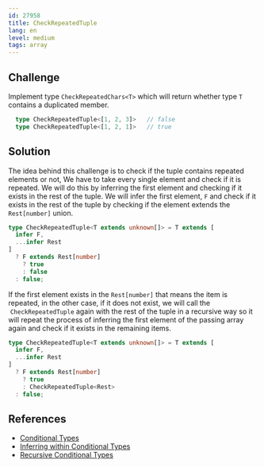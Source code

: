 ```yaml
---
id: 27958
title: CheckRepeatedTuple
lang: en
level: medium
tags: array
---
```


## Challenge

Implement type `CheckRepeatedChars<T>` which will return whether type `T` contains a duplicated member.

```ts
  type CheckRepeatedTuple<[1, 2, 3]>   // false
  type CheckRepeatedTuple<[1, 2, 1]>   // true
```

## Solution

The idea behind this challenge is to check if the tuple contains repeated elements or not,
We have to take every single element and check if it is repeated. We will do this by inferring the first element and checking if it exists in the rest of the tuple.
We will infer the first element, ```F``` and check if it exists in the rest of the tuple by checking if the element extends the ```Rest[number]``` union.

```ts
type CheckRepeatedTuple<T extends unknown[]> = T extends [
  infer F,
  ...infer Rest
]
  ? F extends Rest[number]
    ? true
    : false
  : false;
```

If the first element exists in the ```Rest[number]``` that means the item is repeated, in the other case, if it does not exist, we will call the  ```CheckRepeatedTuple``` again with the rest of the tuple in a recursive way so it will repeat the process of inferring the first element of the passing array again and check if it exists in the remaining items.

```ts
type CheckRepeatedTuple<T extends unknown[]> = T extends [
  infer F,
  ...infer Rest
]
  ? F extends Rest[number]
    ? true
    : CheckRepeatedTuple<Rest>
  : false;
```
## References

- [Conditional Types](https://www.typescriptlang.org/docs/handbook/2/conditional-types.html)
- [Inferring within Conditional Types](https://www.typescriptlang.org/docs/handbook/2/conditional-types.html#inferring-within-conditional-types)
- [Recursive Conditional Types](https://www.typescriptlang.org/docs/handbook/release-notes/typescript-4-1.html#recursive-conditional-types)

